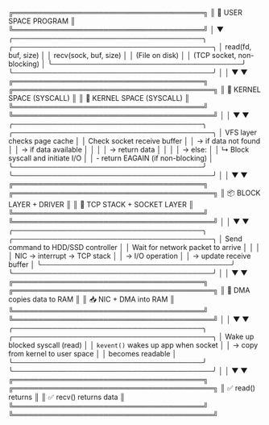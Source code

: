 ╔══════════════════════════════════════╗
║        🧠 USER SPACE PROGRAM         ║
╚══════════════════════════════════════╝
        │
        ▼
╭──────────────────────────────────────╮             ╭────────────────────────────────────────╮
│ read(fd, buf, size)                  │             │ recv(sock, buf, size)                   │
│ (File on disk)                       │             │ (TCP socket, non-blocking)              │
╰──────────────────────────────────────╯             ╰────────────────────────────────────────╯
        │                                              │
        ▼                                              ▼
╔══════════════════════════════════════╗             ╔════════════════════════════════════════╗
║        🧵 KERNEL SPACE (SYSCALL)      ║             ║          🧵 KERNEL SPACE (SYSCALL)      ║
╚══════════════════════════════════════╝             ╚════════════════════════════════════════╝
        │                                              │
        ▼                                              ▼
╭──────────────────────────────────────╮             ╭────────────────────────────────────────╮
│ VFS layer checks page cache          │             │ Check socket receive buffer             │
│ → if data not found                  │             │ → if data available                     │
│                                      │             │    → return data                        │
│                                      │             │ → else:                                 │
│ ↳ Block syscall and initiate I/O     │             │    - return EAGAIN (if non-blocking)    │
╰──────────────────────────────────────╯             ╰────────────────────────────────────────╯
        │                                              │
        ▼                                              ▼
╔══════════════════════════════════════╗             ╔════════════════════════════════════════╗
║        📦 BLOCK LAYER + DRIVER       ║             ║         🧩 TCP STACK + SOCKET LAYER     ║
╚══════════════════════════════════════╝             ╚════════════════════════════════════════╝
        │                                              │
        ▼                                              ▼
╭──────────────────────────────────────╮             ╭────────────────────────────────────────╮
│ Send command to HDD/SSD controller   │             │ Wait for network packet to arrive       │
│                                      │             │ NIC → interrupt → TCP stack             │
│ → I/O operation                      │             │ → update receive buffer                 │
╰──────────────────────────────────────╯             ╰────────────────────────────────────────╯
        │                                              │
        ▼                                              ▼
╔══════════════════════════════════════╗             ╔════════════════════════════════════════╗
║       🔄 DMA copies data to RAM       ║             ║            📥 NIC + DMA into RAM        ║
╚══════════════════════════════════════╝             ╚════════════════════════════════════════╝
        │                                              │
        ▼                                              ▼
╭──────────────────────────────────────╮             ╭────────────────────────────────────────╮
│ Wake up blocked syscall (read)       │             │ `kevent()` wakes up app when socket     │
│ → copy from kernel to user space     │             │ becomes readable                        │
╰──────────────────────────────────────╯             ╰────────────────────────────────────────╯
        │                                              │
        ▼                                              ▼
╔══════════════════════════════════════╗             ╔════════════════════════════════════════╗
║           ✅ read() returns            ║             ║         ✅ recv() returns data          ║
╚══════════════════════════════════════╝             ╚════════════════════════════════════════╝
